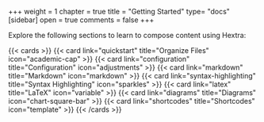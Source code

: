 +++
weight = 1
chapter = true
title = "Getting Started"
type= "docs"
[sidebar]
open = true
comments = false
+++



Explore the following sections to learn to compose content using Hextra:

<!--more-->

{{< cards >}}
  {{< card link="quickstart" title="Organize Files" icon="academic-cap" >}}
  {{< card link="configuration" title="Configuration" icon="adjustments" >}}
  {{< card link="markdown" title="Markdown" icon="markdown" >}}
  {{< card link="syntax-highlighting" title="Syntax Highlighting" icon="sparkles" >}}
  {{< card link="latex" title="LaTeX" icon="variable" >}}
  {{< card link="diagrams" title="Diagrams" icon="chart-square-bar" >}}
  {{< card link="shortcodes" title="Shortcodes" icon="template" >}}
{{< /cards >}}

